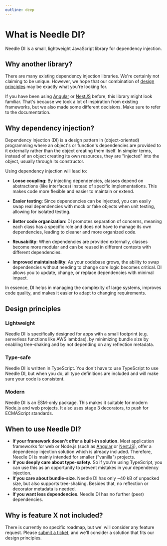 ```yaml
---
outline: deep
---
```


# What is Needle DI?

Needle DI is a small, lightweight JavaScript library for dependency injection.

## Why another library?

There are many existing dependency injection libraries. We're certainly not claiming
to be unique. However, we hope that our combination of [design principles](#design-principles) may be exactly what
you're looking for.

If you have been using  [Angular](https://angular.dev/guide/di) or [NestJS](https://docs.nestjs.com/providers#dependency-injection)
before, this library might look familiar. That's because we took a lot of inspiration from existing frameworks, but we 
also made some different decisions. Make sure to refer to the documentation.

## Why dependency injection?

Dependency Injection (DI) is a design pattern in (object-oriented) programming where an object's or function's
dependencies are provided to it externally rather than the object creating them itself. In
simpler terms, instead of an object creating its own resources, they are "injected" into the object, usually through its
constructor.

Using dependency injection will lead to:

* **Loose coupling**: By injecting dependencies, classes depend on abstractions (like interfaces) instead of specific
  implementations. This makes code more flexible and easier to maintain or extend.

* **Easier testing**: Since dependencies can be injected, you can easily swap real dependencies with mock or fake
  objects when
  unit testing, allowing for isolated testing.

* **Better code organization**: DI promotes separation of concerns, meaning each class has a specific role and does not
  have
  to manage its own dependencies, leading to cleaner and more organized code.

* **Reusability**: When dependencies are provided externally, classes become more modular and can be reused in different
  contexts with different dependencies.

* **Improved maintainability**: As your codebase grows, the ability to swap dependencies without needing to change core
  logic
  becomes critical. DI allows you to update, change, or replace dependencies with minimal impact.

In essence, DI helps in managing the complexity of large systems, improves code quality, and makes it easier to adapt to
changing requirements.

## Design principles

### Lightweight

Needle DI is specifically designed for apps with a small footprint (e.g. serverless functions like AWS lambdas),
by minimizing bundle size by enabling tree-shaking and by not depending on any reflection metadata.

### Type-safe

Needle DI is written in TypeScript. You don't have to use TypeScript to use Needle DI, but when you do,
all type definitions are included and will make sure your code is consistent.

### Modern

Needle DI is an ESM-only package. This makes it suitable for modern Node.js and web projects. It also
uses stage 3 decorators, to push for ECMAScript standards.

## When to use Needle DI?

* **If your framework doesn't offer a built-in solution.** Most application frameworks for web or Node.js
  (such as [Angular](https://angular.dev/guide/di) or [NestJS](https://docs.nestjs.com/providers#dependency-injection)),
  offer a dependency injection solution which is already included. Therefore, Needle DI is mainly intended for
  smaller ("vanilla") projects.
* **If you deeply care about type-safety.** So if you're using TypeScript, you can use this as an opportunity to
  prevent mistakes in your dependency injection.
* **If you care about bundle-size**. Needle DI has only ~40 kB of unpacked size, but also supports tree-shaking. Besides
  that, no reflection or decorator metadata is needed.
* **If you want less dependencies**. Needle DI has no further (peer) dependencies.

## Why is feature X not included?

There is currently no specific roadmap, but we' will consider any feature request. Please [submit 
a ticket](https://github.com/dirkluijk/needle-di/issues/new), and we'll consider a solution that fits our design principles.
